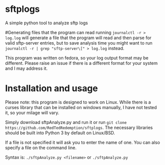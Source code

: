 # sftplogs
A simple python tool to analyze sftp logs

#Generating files that the program can read
running `journalctl -r > log.log` will generate a file that the program will read and then parse for valid sftp-server entries, but to save analysis time you might
want to run `journalctl -r | grep "sftp-server\[" > log.log` instead.

This program was written on fedora, so your log output format may be different. Please raise an issue if there is a different format for your system and I may address it.

# Installation and usage
Please note: this program is designed to work on Linux. While there is a curses library that can be installed on windows manually, I have not tested it, so your milage will vary.

Simply download sftpAnalyze.py and run it or run `git clone https://github.com/RedTedRedemption/sftplogs`. The necessary libraries should be built into Python 3 by default on Linux/BSD.

If a file is not specified it will ask you to enter the name of one.
You can also specify a file on the command line.

Syntax is:
`./sftpAnalyze.py <filename>` or
`./sftpAnalyze.py`

